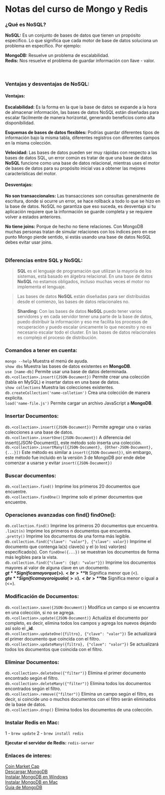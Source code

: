 # Notas del curso de Mongo y Redis

### ¿Qué es NoSQL?

**NoSQL:** Es un conjunto de bases de datos que tienen un propósito especifico. Lo que significa que cada motor de base de datos soluciona un problema en específico. Por ejemplo: <br>

**MongoDB:** Resuelve un problema de escalabilidad. <br>
**Redis:** Nos resuelve el problema de guardar información con llave - valor. <br><br><br>


### Ventajas y desventajas de NoSQL:

#### Ventajas:

**Escalabilidad:** Es la forma en la que la base de datos se expande a la hora de almacenar información, las bases de datos NoSQL están diseñadas para escalar fácilmente de manera horizontal, generando beneficios como alta disponibilidad. <br>

**Esquemas de bases de datos flexibles:** Podrías guardar diferentes tipos de información bajo la misma tabla, diferentes registros con diferentes campos en la misma colección. <br>

**Velocidad:** Las bases de datos pueden ser muy rápidas con respecto a las bases de datos SQL, un error común es tratar de que una base de datos **NoSQL** funcione como una base de datos relacional, mientras uses el motor de bases de datos para su propósito inicial vas a obtener las mejores características del motor. <br>

#### Desventajas:

**No son transaccionales:** Las transacciones son consultas generalmente de escritura, donde si ocurre un error, se hace rollback a todo lo que se hizo en la base de datos. NoSQL no garantiza que eso suceda, es desventaja si tu aplicación requiere que la información se guarde completa y se requiere volver a estados anteriores. <br>

**No tiene joins:** Porque de hecho no tiene relaciones. Con MongoDB muchas personas tratan de simular relaciones con los índices pero en ese punto Mongo pierde sentido, si estás usando una base de datos NoSQL debes evitar usar joins. <br><br>


### Diferencias entre SQL y NoSQL:

> **SQL** es el lenguaje de programación que utilizan la mayoría de los sistemas, está basado en álgebra relacional. En una base de datos **NoSQL** no estamos obligados, incluso muchas veces el motor no implementa el lenguaje.

> Las bases de datos **NoSQL** están diseñadas para ser distribuidas desde el comienzo, las bases de datos relacionales no.

> **Sharding:** Con las bases de datos **NoSQL** puedo tener varios servidores y en cada servidor tener una parte de la base de datos, puedo distribuir la información y eso me facilita los procesos de recuperación y puedo escalar únicamente lo que necesito y no es necesario escalar todo el cluster. En las bases de datos relacionales es complejo el proceso de distribución.


### Comandos a tener en cuenta:

`mongo --help` Muestra el menú de ayuda. <br>
`show dbs` Muestra las bases de datos existentes en **MongoDB**. <br>
`use [name-db]` Permite usar una base de datos determinada. <br>
`db.<collection>.insert({JSON-Document})` Permite crear una colección (tabla en MySQL) e insertar datos en una base de datos. <br>
`show collections` Muestra las colecciones existentes. <br>
`db.createCollection('name-colletion')` Crea una colección de manera explicita. <br>
`load('name-file.js')` Permite cargar un archivo JavaScript a **MongoDB**. <br>


### Insertar Documentos:

`db.<collection>.insert({JSON-Document})` Permite agregar una o varias colecciones a una base de datos. <br>
`db.<collection>.insertOne({JSON-Document})` A diferencia del insert({JSON-Document}), este método solo inserta una colección. <br>
`db.<collection>.insertMany([{JSON-Document}, {Other-JSON-Document}, {...}])` Este método es similar a `insert({JSON-Document})`, sin embargo, este método fue incluido en la versión 3 de MongoDB por ende debe comenzar a usarse y evitar `insert({JSON-Document})` <br>

### Buscar documentos:

`db.<collection>.find()` Imprime los primeros 20 documentos que encuentre. <br>
`db.<collection>.findOne()` Imprime solo el primer documentos que encuentre. <br>


### Operaciones avanzadas con find() findOne():

`db.collection.find()` Imprime los primeros 20 documentos que encuentra. <br>
`.limit(n)` Imprime los primeros n documentos que encuentra. <br>
`.pretty()` Imprime los documentos de una forma más legible. <br>
`db.collection.find({"clave": "valor"}, {"clave": valor})` Imprime el documento que contenga la(s) clave(s) y el (o los) valor(es) especificado(s). Con `findOne({...})` se muestran los documentos de forma más legibles para la vista. <br>
`db.collection.find({"clave": {$gt: "valor"}})` Imprime los documentos mayores al valor de alguna clave en un documento. <br>
**$gt** Significa mayor que (>). <br>
**$lt** Significa menor que (<). <br>
**$gte** Significa mayor o igual a (>=). <br>
**$lte** Significa menor o igual a (<=). <br>


### Modificación de Documentos:

`db.<collection>.save({JSON-Document)}` Modifica un campo si se encuentra en una colección, si no se agrega. <br>
`db.<collection>.update({JSON-Document)}` Actualiza el documento por completo, es decir, elimina todos los campos y agrega los nuevos dejando así solo el **_id**. <br>
`db.<collection>.updateOne({filtro}, {"clave": "valor"})` Se actualizará el primer documento que coincida con el filtro. <br>
`db.<collection>.updateMany({filtro}, {"clave": "valor"})` Se actualizará todos los documentos que coincida con el filtro. <br>

### Eliminar Documentos:

`db.<collection>.deleteOne({"filter")}` Elimina el primer documento encontrado según el filtro. <br>
`db.<collection>.deleteMany({"filter")}` Elimina todos los documentos encontrados según el filtro. <br>
`db.<collection>.remove({"filter")}` Elimina un campo según el filtro, es decir, si coincide uno o muchos documentos con el filtro serán eliminados de la base de datos. <br>
`db.<collection>.drop()` Elimina todos los documentos de una colección. <br>


### Instalar Redis en Mac:

1 - `brew update`
2 - `brew install redis`

**Ejecutar el servidor de Redis:** `redis-server`

### Enlaces de interes:

[Coin Market Cap](https://coinmarketcap.com/) <br>
[Descargar MongoDB](https://www.mongodb.com/download-center#community) <br>
[Instalar MongoDB en Windows](https://docs.mongodb.com/manual/tutorial/install-mongodb-on-windows/) <br>
[Instalar MongoDB en Mac](https://treehouse.github.io/installation-guides/mac/mongo-mac.html) <br>
[Guia de MongoDB](https://joaquinaraujo.github.io/mongodb-redis/) <br>